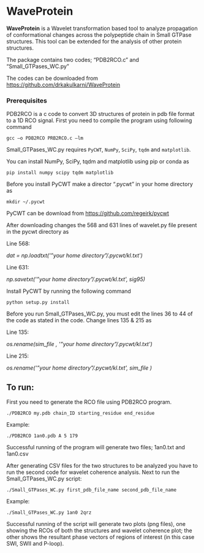 # WaveProtein
**WaveProtein** is a Wavelet transformation based tool to analyze propagation of conformational changes across the polypeptide chain in Small GTPase structures. 
This tool can be extended for the analysis of other protein structures.

The package contains two codes; “PDB2RCO.c” and “Small_GTPases_WC.py”

The codes can be downloaded from https://github.com/drkakulkarni/WaveProtein

### Prerequisites

PDB2RCO is a c code to convert 3D structures of protein in pdb file format to a 1D RCO signal. First you need to compile the program using following command
```
gcc –o PDB2RCO PRB2RCO.c –lm
```

Small_GTPases_WC.py requires ```PyCWT```, ```NumPy```, ```SciPy```, ```tqdm``` and ```matplotlib```.

You can install NumPy, SciPy, tqdm and matplotlib using pip or conda as
```
pip install numpy scipy tqdm matplotlib
```
Before you install PyCWT make a director “.pycwt” in your home directory as
```
mkdir ~/.pycwt
 ```
PyCWT can be download from https://github.com/regeirk/pycwt

After downloading changes the 568 and 631 lines of wavelet.py file present in the pycwt directory as 

Line 568:

_dat = np.loadtxt('”your home directory”/.pycwt/kl.txt')_

Line 631:

_np.savetxt('”your home directory”/.pycwt/kl.txt', sig95)_

Install PyCWT by running the following command 
```
python setup.py install
```
Before you run Small_GTPases_WC.py, you must edit the lines 36 to 44 of the code as stated in the code. Change lines 135 & 215 as

Line 135:

_os.rename(sim_file , '”your home directory”/.pycwt/kl.txt')_

Line 215:

_os.rename('”your home directory”/.pycwt/kl.txt', sim_file )_


## To run:
First you need to generate the RCO file using PDB2RCO program.

```
./PDB2RCO my.pdb chain_ID starting_residue end_residue
```
Example:
```
./PDB2RCO 1an0.pdb A 5 179
```

Successful running of the program will generate two files; 1an0.txt and 1an0.csv

After generating CSV files for the two structures to be analyzed you have to run the second code for wavelet coherence analysis.
Next to run the Small_GTPases_WC.py script:
```
./Small_GTPases_WC.py first_pdb_file_name second_pdb_file_name
```
Example:
```
./Small_GTPases_WC.py 1an0 2qrz
```
Successful running of the script will generate two plots (png files), one showing the RCOs of both the structures and wavelet coherence plot; the other shows the resultant phase vectors of regions of interest (in this case SWI, SWII and P-loop). 




